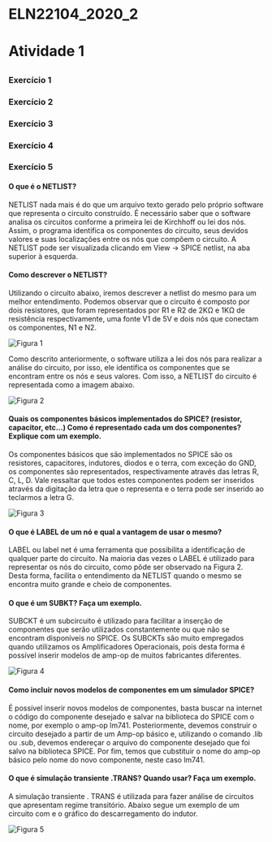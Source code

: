# ELN22104_2020_2


# Atividade 1
## 

### Exercício 1

### Exercício 2

### Exercício 3

### Exercício 4

### Exercício 5


#### O que é o NETLIST?

NETLIST nada mais é do que um arquivo texto gerado pelo próprio software que representa o circuito construído. É necessário saber que o software analisa os circuitos conforme a primeira lei de Kirchhoff ou lei dos nós. Assim, o programa identifica os componentes do circuito, seus devidos valores e suas localizações entre os nós que compõem o circuito. A NETLIST pode ser visualizada clicando em View -> SPICE netlist, na aba superior à esquerda. 

#### Como descrever o NETLIST?

Utilizando o circuito abaixo, iremos descrever a netlist do mesmo para um melhor entendimento. Podemos observar que o circuito é composto por dois resistores, que foram representados por R1 e R2 de 2KΩ  e 1KΩ de resistência respectivamente, uma fonte V1 de 5V e dois nós que conectam os componentes, N1 e N2.

![Figura 1](https://github.com/Hentherlyn-Walter/ELN22104_2020_2/blob/main/Hentherlyn%20Walter/Atividade_1/Imagens/Figura%201.PNG)

Como descrito anteriormente, o software utiliza a lei dos nós para realizar a análise do circuito, por isso, ele identifica os componentes que se encontram entre os nós e seus valores. Com isso, a NETLIST do circuito é representada como a imagem abaixo.

![Figura 2](https://github.com/Hentherlyn-Walter/ELN22104_2020_2/blob/main/Hentherlyn%20Walter/Atividade_1/Imagens/Figura%202.PNG)

#### Quais os componentes básicos implementados do SPICE? (resistor, capacitor, etc...) Como é representado cada um dos componentes? Explique com um exemplo.

Os componentes básicos que são implementados no SPICE são os resistores, capacitores, indutores, diodos e o terra, com exceção do GND, os componentes são representados, respectivamente através das letras R, C, L, D. Vale ressaltar que todos estes componentes podem ser inseridos através da digitação da letra que o representa e o terra pode ser inserido ao teclarmos a letra G.

![Figura 3](https://github.com/Hentherlyn-Walter/ELN22104_2020_2/blob/main/Hentherlyn%20Walter/Atividade_1/Imagens/Figura%203.PNG)

#### O que é LABEL de um nó e qual a vantagem de usar o mesmo?

LABEL ou label net é uma ferramenta que possibilita a identificação de qualquer parte do circuito. Na maioria das vezes o LABEL é utilizado para representar os nós do circuito, como pôde ser observado na Figura 2. Desta forma, facilita o entendimento da NETLIST quando o mesmo se encontra muito grande e cheio de componentes.

#### O que é um SUBKT? Faça um exemplo.

SUBCKT é um  subcircuito é utilizado para facilitar a inserção de componentes que serão utilizados constantemente ou que não se encontram disponíveis no SPICE. Os SUBCKTs são muito empregados quando utilizamos os Amplificadores Operacionais, pois desta forma é possível inserir modelos de amp-op de muitos fabricantes diferentes.

![Figura 4](https://github.com/Hentherlyn-Walter/ELN22104_2020_2/blob/main/Hentherlyn%20Walter/Atividade_1/Imagens/Figura%204.PNG)

#### Como incluir novos modelos de componentes em um simulador SPICE?

É possível inserir novos modelos de componentes, basta buscar na internet o código do componente desejado e salvar na biblioteca do SPICE com o nome, por exemplo o amp-op lm741. Posteriormente, devemos construir o circuito desejado a partir de um Amp-op básico e, utilizando o comando .lib ou .sub, devemos endereçar o arquivo do componente desejado que foi salvo na biblioteca SPICE. Por fim, temos que cubstituir o nome do amp-op básico pelo nome do novo componente, neste caso lm741.

#### O que é simulação transiente .TRANS? Quando usar? Faça um exemplo.

A simulação transiente . TRANS é utilizada para fazer análise de circuitos que apresentam regime transitório. Abaixo segue um exemplo de um circuito com e o gráfico do descarregamento do indutor.

![Figura 5](https://github.com/Hentherlyn-Walter/ELN22104_2020_2/blob/main/Hentherlyn%20Walter/Atividade_1/Imagens/Figura%205.PNG)


